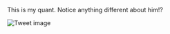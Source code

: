 This is my quant. Notice anything different about him!?


![Tweet image](/asset/crosspoast/F5BjQ5WacAACxEO.jpg)

